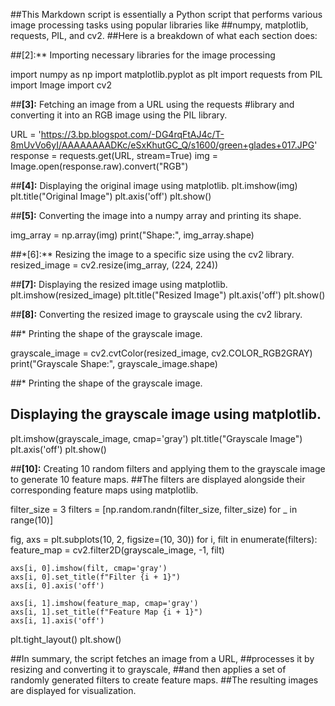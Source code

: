 ##This Markdown script is essentially a Python script that performs various image processing tasks using popular libraries like
##numpy, matplotlib, requests, PIL, and cv2.
##Here is a breakdown of what each section does:


##[2]:** Importing necessary libraries for the image processing 

import numpy as np
import matplotlib.pyplot as plt
import requests
from PIL import Image
import cv2

##**[3]:** Fetching an image from a URL using the requests 
#library and converting it into an RGB image using the PIL library.

URL = 'https://3.bp.blogspot.com/-DG4rqFtAJ4c/T-8mUvVo6yI/AAAAAAAADKc/eSxKhutGC_Q/s1600/green+glades+017.JPG'
response = requests.get(URL, stream=True)
img = Image.open(response.raw).convert("RGB")

##**[4]:** Displaying the original image using matplotlib.
plt.imshow(img)
plt.title("Original Image")
plt.axis('off')
plt.show()

##**[5]:** Converting the image into a numpy array and printing its shape.

img_array = np.array(img)
print("Shape:", img_array.shape)

##*[6]:** Resizing the image to a specific size using the cv2 library.
resized_image = cv2.resize(img_array, (224, 224))

##**[7]:** Displaying the resized image using matplotlib.
plt.imshow(resized_image)
plt.title("Resized Image")
plt.axis('off')
plt.show()

##**[8]:** Converting the resized image to grayscale using the cv2 library.

##* Printing the shape of the grayscale image.

grayscale_image = cv2.cvtColor(resized_image, cv2.COLOR_RGB2GRAY)
print("Grayscale Shape:", grayscale_image.shape)

##* Printing the shape of the grayscale image.

## Displaying the grayscale image using matplotlib.
plt.imshow(grayscale_image, cmap='gray')
plt.title("Grayscale Image")
plt.axis('off')
plt.show()

##**[10]:** Creating 10 random filters and applying them to the grayscale image to generate 10 feature maps. 
##The filters are displayed alongside their corresponding feature maps using matplotlib.

filter_size = 3
filters = [np.random.randn(filter_size, filter_size) for _ in range(10)]

fig, axs = plt.subplots(10, 2, figsize=(10, 30))
for i, filt in enumerate(filters):
    feature_map = cv2.filter2D(grayscale_image, -1, filt)

    axs[i, 0].imshow(filt, cmap='gray')
    axs[i, 0].set_title(f"Filter {i + 1}")
    axs[i, 0].axis('off')

    axs[i, 1].imshow(feature_map, cmap='gray')
    axs[i, 1].set_title(f"Feature Map {i + 1}")
    axs[i, 1].axis('off')

plt.tight_layout()
plt.show()

##In summary, the script fetches an image from a URL,
##processes it by resizing and converting it to grayscale, 
##and then applies a set of randomly generated filters to create feature maps. 
##The resulting images are displayed for visualization.
